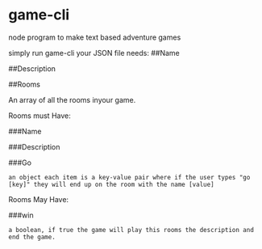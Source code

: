# game-cli
node program to make text based adventure games

simply run game-cli <JSON file>
your JSON file needs:
 ##Name
 
 ##Description
 
 ##Rooms
 
  An array of all the rooms inyour game.
  
  Rooms must Have:
  
  ###Name
  
  ###Description
  
  ###Go
  
    an object each item is a key-value pair where if the user types "go [key]" they will end up on the room with the name [value]
    
  Rooms May Have:
  
  ###win
  
    a boolean, if true the game will play this rooms the description and end the game.
